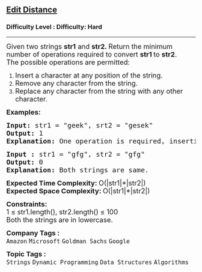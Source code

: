 <h2><a href="https://www.geeksforgeeks.org/problems/edit-distance3702/0">Edit Distance</a></h2><h3>Difficulty Level : Difficulty: Hard</h3><hr><div class="problems_problem_content__Xm_eO"><p><span style="font-size: 18px;">Given two strings <strong>str1</strong> and <strong>str2. </strong>Return the minimum number of operations required to convert <strong>str1 </strong>to <strong>str2</strong>.<br>The possible operations are permitted:</span></p>
<ol>
<li><span style="font-size: 18px;">Insert a character at any position of the string.</span></li>
<li><span style="font-size: 18px;">Remove any character from the string.</span></li>
<li><span style="font-size: 18px;">Replace any character from the string with any other character.</span></li>
</ol>
<p><span style="font-size: 18px;"><strong>Examples:<br></strong></span></p>
<pre><span style="font-size: 18px;"><strong>Input: </strong>str1 = "geek", srt2 = "gesek"
<strong>Output:</strong>&nbsp;1
<strong>Explanation: </strong>One operation is required, inserting 's' between two 'e'.</span></pre>
<pre><span style="font-size: 18px;"><strong>Input : </strong>str1 = "gfg", str2 = "gfg"
<strong>Output: </strong>0
<strong>Explanation: </strong>Both strings are same.</span>
</pre>
<p><span style="font-size: 18px;"><strong>Expected Time Complexity:&nbsp;</strong>O(|str1|*|str2|)<br><strong>Expected Space Complexity:&nbsp;</strong>O(|str1|*|str2|)<br></span></p>
<p><span style="font-size: 18px;"><strong>Constraints:</strong><br>1 ≤ str1.length(), str2.length() ≤ 100<br>Both&nbsp;the strings are in&nbsp;lowercase.</span></p></div><p><span style=font-size:18px><strong>Company Tags : </strong><br><code>Amazon</code>&nbsp;<code>Microsoft</code>&nbsp;<code>Goldman Sachs</code>&nbsp;<code>Google</code>&nbsp;<br><p><span style=font-size:18px><strong>Topic Tags : </strong><br><code>Strings</code>&nbsp;<code>Dynamic Programming</code>&nbsp;<code>Data Structures</code>&nbsp;<code>Algorithms</code>&nbsp;